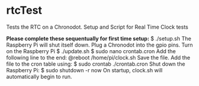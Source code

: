 # rtcTest
Tests the RTC on a Chronodot.
Setup and Script for Real Time Clock tests

**Please complete these sequentually for first time setup:**
$ ./setup.sh
The Raspberry Pi will shut itself down. Plug a Chronodot into the gpio pins.
Turn on the Raspberry Pi
$ ./update.sh
$ sudo nano crontab.cron
Add the following line to the end:
   @reboot /home/pi/clock.sh
Save the file.
Add the file to the cron table using:
$ sudo crontab ./crontab.cron
Shut down the Raspberry Pi:
$ sudo shutdown -r now
On startup, clock.sh will automatically begin to run.
